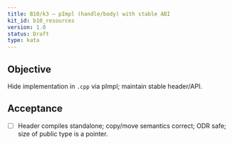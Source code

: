 ```yaml
---
title: B10/k3 — pImpl (handle/body) with stable ABI
kit_id: b10_resources
version: 1.0
status: Draft
type: kata
---
```

## Objective
Hide implementation in `.cpp` via pImpl; maintain stable header/API.
## Acceptance
- [ ] Header compiles standalone; copy/move semantics correct; ODR safe; size of public type is a pointer.
